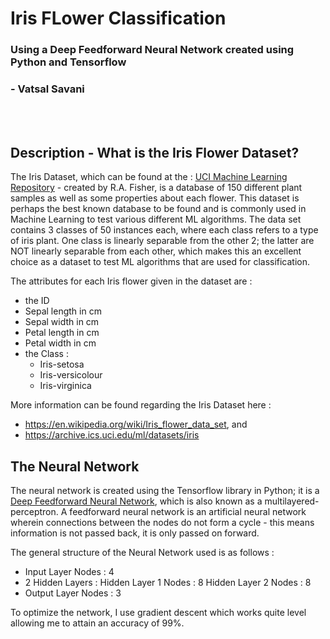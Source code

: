 # Iris FLower Classification 
### Using a Deep Feedforward Neural Network created using Python and Tensorflow
### - Vatsal Savani
<br/>
<br/>

## Description - What is the Iris Flower Dataset?
The Iris Dataset, which can be found at the : [UCI Machine Learning Repository](https://archive.ics.uci.edu/ml/datasets/iris) - created by R.A. Fisher, is a database of 150 different plant samples as well as some properties about each flower. This dataset is perhaps the best known database to be found and is commonly used in Machine Learning to test various different ML algorithms. The data set contains 3 classes of 50 instances each, where each class refers to a type of iris plant. One class is linearly separable from the other 2; the latter are NOT linearly separable from each other, which makes this an excellent choice as a dataset to test ML algorithms that are used for classification. 

The attributes for each Iris flower given in the dataset are :
* the ID
* Sepal length in cm
* Sepal width in cm
* Petal length in cm
* Petal width in cm
* the Class :
  - Iris-setosa
  - Iris-versicolour
  - Iris-virginica
  
More information can be found regarding the Iris Dataset here :
* https://en.wikipedia.org/wiki/Iris_flower_data_set, and
* https://archive.ics.uci.edu/ml/datasets/iris


## The Neural Network
The neural network is created using the Tensorflow library in Python; it is a [Deep Feedforward Neural Network](https://en.wikipedia.org/wiki/Feedforward_neural_network), which is also known as a multilayered-perceptron. A feedforward neural network is an artificial neural network wherein connections between the nodes do not form a cycle - this means information is not passed back, it is only passed on forward.

The general structure of the Neural Network used is as follows :
* Input Layer
  Nodes : 4
* 2 Hidden Layers :
  Hidden Layer 1 Nodes : 8
  Hidden Layer 2 Nodes : 8
* Output Layer
  Nodes : 3
  
To optimize the network, I use gradient descent which works quite level allowing me to attain an accuracy of 99%.
